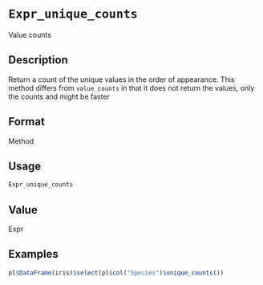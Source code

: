# `Expr_unique_counts`

Value counts


## Description

Return a count of the unique values in the order of appearance.
 This method differs from `value_counts` in that it does not return the
 values, only the counts and might be faster


## Format

Method


## Usage

```r
Expr_unique_counts
```


## Value

Expr


## Examples

```r
pl$DataFrame(iris)$select(pl$col("Species")$unique_counts())
```


